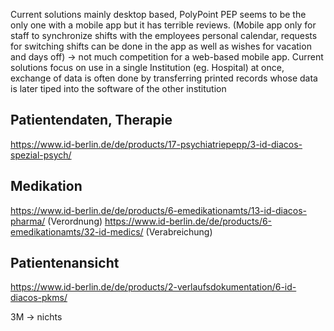 Current solutions mainly desktop based, PolyPoint PEP seems to be the only one with a mobile app but it has terrible reviews. (Mobile app only for staff to synchronize shifts with the employees personal calendar, requests for switching shifts can be done in the app as well as wishes for vacation and days off)
-> not much competition for a web-based mobile app.
Current solutions focus on use in a single Institution (eg. Hospital) at once, exchange of data is often done by transferring printed records whose data is later tiped into the software of the other institution

## Patientendaten, Therapie
https://www.id-berlin.de/de/products/17-psychiatriepepp/3-id-diacos-spezial-psych/

## Medikation
https://www.id-berlin.de/de/products/6-emedikationamts/13-id-diacos-pharma/ (Verordnung)
https://www.id-berlin.de/de/products/6-emedikationamts/32-id-medics/ (Verabreichung)

## Patientenansicht
https://www.id-berlin.de/de/products/2-verlaufsdokumentation/6-id-diacos-pkms/


3M -> nichts

